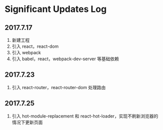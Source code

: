 # Significant Updates Log

## 2017.7.17
1. 新建工程
2. 引入 react，react-dom
3. 引入 webpack
4. 引入 babel，react，webpack-dev-server 等基础依赖

## 2017.7.23
1. 引入 react-router，react-router-dom 处理路由

## 2017.7.25
1. 引入 hot-module-replacement 和 react-hot-loader，实现不刷新浏览器的情况下更新页面